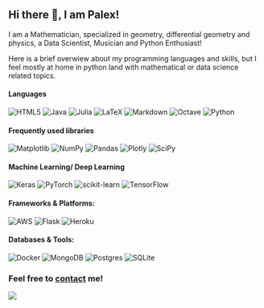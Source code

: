 ## Hi there 👋, I am Palex!

<!--
**palexus/palexus** is a ✨ _special_ ✨ repository because its `README.md` (this file) appears on your GitHub profile.

Here are some ideas to get you started:

- 🔭 I’m currently working on ...
- 🌱 I’m currently learning ...
- 👯 I’m looking to collaborate on ...
- 🤔 I’m looking for help with ...
- 💬 Ask me about ...
- 📫 How to reach me: ...
- 😄 Pronouns: ...
- ⚡ Fun fact: ...
-->

I am a Mathematician, specialized in geometry, differential geometry and physics, a Data Scientist, Musician and Python Enthusiast!

Here is a brief overwiew about my programming languages and skills, but I feel mostly at home in python land with mathematical or data science related topics.



#### Languages
 
 ![HTML5](https://img.shields.io/badge/html5-%23E34F26.svg?style=for-the-badge&logo=html5&logoColor=white)
 ![Java](https://img.shields.io/badge/java-%23ED8B00.svg?style=for-the-badge&logo=java&logoColor=white)
 ![Julia](https://img.shields.io/badge/-Julia-9558B2?style=for-the-badge&logo=julia&logoColor=white)
 ![LaTeX](https://img.shields.io/badge/latex-%23008080.svg?style=for-the-badge&logo=latex&logoColor=white)
 ![Markdown](https://img.shields.io/badge/markdown-%23000000.svg?style=for-the-badge&logo=markdown&logoColor=white)
 ![Octave](https://img.shields.io/badge/OCTAVE-darkblue?style=for-the-badge&logo=octave&logoColor=fcd683)
 ![Python](https://img.shields.io/badge/python-3670A0?style=for-the-badge&logo=python&logoColor=ffdd54)

#### Frequently used libraries

![Matplotlib](https://img.shields.io/badge/Matplotlib-%23ffffff.svg?style=for-the-badge&logo=Matplotlib&logoColor=black)
![NumPy](https://img.shields.io/badge/numpy-%23013243.svg?style=for-the-badge&logo=numpy&logoColor=white)
![Pandas](https://img.shields.io/badge/pandas-%23150458.svg?style=for-the-badge&logo=pandas&logoColor=white)
![Plotly](https://img.shields.io/badge/Plotly-%233F4F75.svg?style=for-the-badge&logo=plotly&logoColor=white)
![SciPy](https://img.shields.io/badge/SciPy-%230C55A5.svg?style=for-the-badge&logo=scipy&logoColor=%white)

#### Machine Learning/ Deep Learning

![Keras](https://img.shields.io/badge/Keras-%23D00000.svg?style=for-the-badge&logo=Keras&logoColor=white)
![PyTorch](https://img.shields.io/badge/PyTorch-%23EE4C2C.svg?style=for-the-badge&logo=PyTorch&logoColor=white)
![scikit-learn](https://img.shields.io/badge/scikit--learn-%23F7931E.svg?style=for-the-badge&logo=scikit-learn&logoColor=white)
![TensorFlow](https://img.shields.io/badge/TensorFlow-%23FF6F00.svg?style=for-the-badge&logo=TensorFlow&logoColor=white)


#### Frameworks & Platforms:

![AWS](https://img.shields.io/badge/AWS-%23FF9900.svg?style=for-the-badge&logo=amazon-aws&logoColor=white)
![Flask](https://img.shields.io/badge/flask-%23000.svg?style=for-the-badge&logo=flask&logoColor=white)
![Heroku](https://img.shields.io/badge/heroku-%23430098.svg?style=for-the-badge&logo=heroku&logoColor=white)

#### Databases & Tools:

![Docker](https://img.shields.io/badge/docker-%230db7ed.svg?style=for-the-badge&logo=docker&logoColor=white)
![MongoDB](https://img.shields.io/badge/MongoDB-%234ea94b.svg?style=for-the-badge&logo=mongodb&logoColor=white)
![Postgres](https://img.shields.io/badge/postgres-%23316192.svg?style=for-the-badge&logo=postgresql&logoColor=white)
![SQLite](https://img.shields.io/badge/sqlite-%2307405e.svg?style=for-the-badge&logo=sqlite&logoColor=white)




### Feel free to [contact](mailto:palex@gmx.de) me!

<a href="https://www.linkedin.com/in/alexander-preis-254799236/"><img src="https://img.shields.io/badge/LinkedIn-0077B5?style=for-the-badge&logo=linkedin&logoColor=white" /></a>
